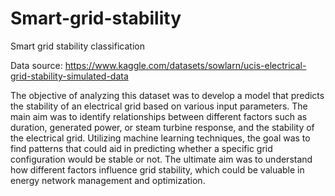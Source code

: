 # Smart-grid-stability
Smart grid stability classification

Data source: https://www.kaggle.com/datasets/sowlarn/ucis-electrical-grid-stability-simulated-data

The objective of analyzing this dataset was to develop a model that predicts the stability of an electrical grid based on various input parameters. The main aim was to identify relationships between different factors such as duration, generated power, or steam turbine response, and the stability of the electrical grid. Utilizing machine learning techniques, the goal was to find patterns that could aid in predicting whether a specific grid configuration would be stable or not. The ultimate aim was to understand how different factors influence grid stability, which could be valuable in energy network management and optimization.

